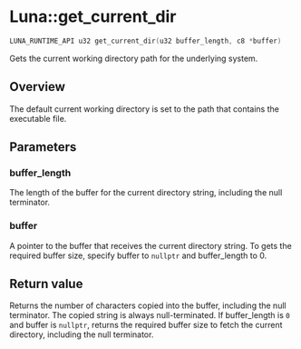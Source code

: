 # Luna::get_current_dir

```c++
LUNA_RUNTIME_API u32 get_current_dir(u32 buffer_length, c8 *buffer)
```

Gets the current working directory path for the underlying system. 

## Overview
The default current working directory is set to the path that contains the executable file. 

## Parameters
### buffer_length
The length of the buffer for the current directory string, including the null terminator. 

### buffer
A pointer to the buffer that receives the current directory string. To gets the required buffer size, specify buffer to `nullptr` and buffer_length to 0. 

## Return value
Returns the number of characters copied into the buffer, including the null terminator. The copied string is always null-terminated. If buffer_length is `0` and buffer is `nullptr`, returns the required buffer size to fetch the current directory, including the null terminator. 

